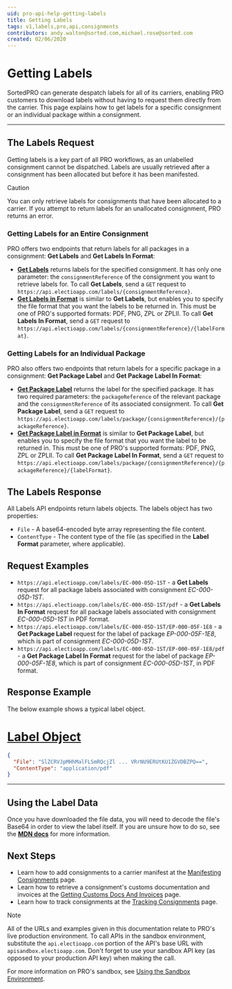 ```yaml
---
uid: pro-api-help-getting-labels
title: Getting Labels
tags: v1,labels,pro,api,consignments
contributors: andy.walton@sorted.com,michael.rose@sorted.com
created: 02/06/2020
---
```

# Getting Labels

SortedPRO can generate despatch labels for all of its carriers, enabling PRO customers to download labels without having to request them directly from the carrier. This page explains how to get labels for a specific consignment or an individual package within a consignment.

---

## The Labels Request

Getting labels is a key part of all PRO workflows, as an unlabelled consignment cannot be dispatched. Labels are usually retrieved after a consignment has been allocated but before it has been manifested.

> [!CAUTION]
> 
> You can only retrieve labels for consignments that have been allocated to a carrier. If you attempt to return labels for an unallocated consignment, PRO returns an error.

### Getting Labels for an Entire Consignment

PRO offers two endpoints that return labels for all packages in a consignment: **Get Labels** and **Get Labels In Format**:

* **[Get Labels](https://docs.electioapp.com/#/api/GetLabels)** returns labels for the specified consignment. It has only one parameter: the `consignmentReference` of the consignment you want to retrieve labels for. To call **Get Labels**, send a `GET` request to `https://api.electioapp.com/labels/{consignmentReference}`.
* **[Get Labels in Format](https://docs.electioapp.com/#/api/GetLabelsinFormat)** is similar to **Get Labels**, but enables you to specify the file format that you want the labels to be returned in. This must be one of PRO's supported formats: PDF, PNG, ZPL or ZPLII. To call **Get Labels In Format**, send a `GET` request to `https://api.electioapp.com/labels/{consignmentReference}/{labelFormat}`.

### Getting Labels for an Individual Package

PRO also offers two endpoints that return labels for a specific package in a consignment: **Get Package Label** and **Get Package Label In Format**:

* **[Get Package Label](https://docs.electioapp.com/#/api/GetPackageLabel)** returns the label for the specified package. It has two required parameters: the `packageReference` of the relevant package and the `consignmentReference` of its associated consignment. To call **Get Package Label**, send a `GET` request to `https://api.electioapp.com/labels/package/{consignmentReference}/{packageReference}`.
* **[Get Package Label in Format](https://docs.electioapp.com/#/api/GetPackageLabelinFormat)** is similar to **Get Package Label**, but enables you to specify the file format that you want the label to be returned in. This must be one of PRO's supported formats: PDF, PNG, ZPL or ZPLII. To call **Get Package Label In Format**, send a `GET` request to `https://api.electioapp.com/labels/package/{consignmentReference}/{packageReference}/{labelFormat}`.

## The Labels Response

All Labels API endpoints return labels objects. The labels object has two properties:

* `File` - A base64-encoded byte array representing the file content.
* `ContentType` - The content type of the file (as specified in the **Label Format** parameter, where applicable).

## Request Examples

* `https://api.electioapp.com/labels/EC-000-05D-1ST` - a **Get Labels** request for all package labels associated with consignment _EC-000-05D-1ST_.
* `https://api.electioapp.com/labels/EC-000-05D-1ST/pdf` - a **Get Labels In Format** request for all package labels associated with consignment _EC-000-05D-1ST_ in PDF format.
* `https://api.electioapp.com/labels/EC-000-05D-1ST/EP-000-05F-1E8` - a **Get Package Label** request for the label of package _EP-000-05F-1E8_, which is part of consignment _EC-000-05D-1ST_.
* `https://api.electioapp.com/labels/EC-000-05D-1ST/EP-000-05F-1E8/pdf` - a **Get Package Label In Format** request for the label of package _EP-000-05F-1E8_, which is part of consignment _EC-000-05D-1ST_, in PDF format.

## Response Example

The below example shows a typical label object.

# [Label Object](#tab/label-object)

```json
{
  "File": "SlZCRVJpMHhMalFLSmRQcjZl ... VRrNU9ERUtKU1ZGVDBZPQ==",
  "ContentType": "application/pdf"
}
```
---

## Using the Label Data

Once you have downloaded the file data, you will need to decode the file's Base64 in order to view the label itself. If you are unsure how to do so, see the **[MDN docs](https://developer.mozilla.org/en-US/docs/Web/API/WindowBase64/Base64_encoding_and_decoding)** for more information.

## Next Steps

* Learn how to add consignments to a carrier manifest at the [Manifesting Consignments](/pro/api/help/manifesting_consignments.html) page.
* Learn how to retrieve a consignment's customs documentation and invoices at the [Getting Customs Docs And Invoices](/pro/api/help/getting_customs_docs_and_invoices.html) page.
* Learn how to track consignments at the [Tracking Consignments](/pro/api/help/tracking_consignments.html) page.

> [!NOTE]
>
> All of the URLs and examples given in this documentation relate to PRO's live production environment. To call APIs in the sandbox environment, substitute the `api.electioapp.com` portion of the API's base URL with `apisandbox.electioapp.com`. Don't forget to use your sandbox API key (as opposed to your production API key) when making the call.
>
> For more information on PRO's sandbox, see [Using the Sandbox Environment](/pro/api/help/introduction.html#using-the-sandbox-environment).